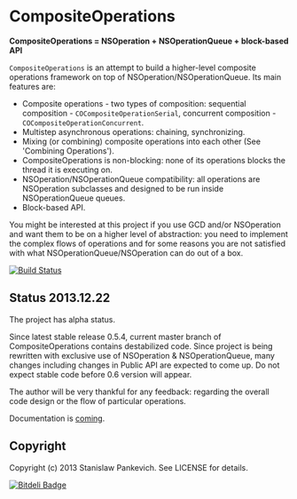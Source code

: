 # CompositeOperations 

**CompositeOperations = NSOperation + NSOperationQueue + block-based API**
 
`CompositeOperations` is an attempt to build a higher-level composite operations framework on top of NSOperation/NSOperationQueue. Its main features are:

* Composite operations - two types of composition: sequential composition - `COCompositeOperationSerial`, concurrent composition - `COCompositeOperationConcurrent`. 
* Multistep asynchronous operations: chaining, synchronizing.
* Mixing (or combining) composite operations into each other (See 'Combining Operations').
* CompositeOperations is non-blocking: none of its operations blocks the thread it is executing on.
* NSOperation/NSOperationQueue compatibility: all operations are NSOperation subclasses and designed to be run inside NSOperationQueue queues.
* Block-based API.

You might be interested at this project if you use GCD and/or NSOperation and want them to be on a higher level of abstraction: you need to implement the complex flows of operations and for some reasons you are not satisfied with what NSOperationQueue/NSOperation can do out of a box.

[![Build Status](https://travis-ci.org/stanislaw/CompositeOperations.png?branch=master)](https://travis-ci.org/stanislaw/CompositeOperations)

## Status 2013.12.22

The project has alpha status. 

Since latest stable release 0.5.4, current master branch of CompositeOperations contains destabilized code. Since project is being rewritten with exclusive use of NSOperation & NSOperationQueue, many changes including changes in Public API are expected to come up. Do not expect stable code before 0.6 version will appear.

The author will be very thankful for any feedback: regarding the overall code design or the flow of particular operations.

Documentation is [coming](https://github.com/stanislaw/CompositeOperations/blob/master/Documentation/Index.md).

## Copyright

Copyright (c) 2013 Stanislaw Pankevich. See LICENSE for details.


[![Bitdeli Badge](https://d2weczhvl823v0.cloudfront.net/stanislaw/compositeoperations/trend.png)](https://bitdeli.com/free "Bitdeli Badge")

